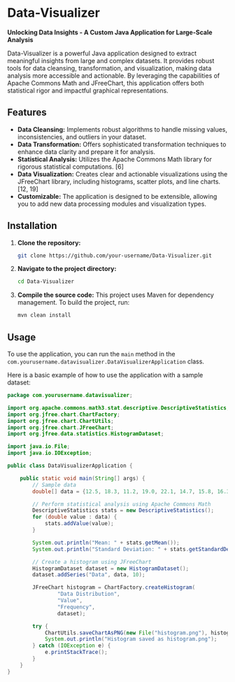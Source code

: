 # Data-Visualizer

**Unlocking Data Insights - A Custom Java Application for Large-Scale Analysis**

Data-Visualizer is a powerful Java application designed to extract meaningful insights from large and complex datasets. It provides robust tools for data cleansing, transformation, and visualization, making data analysis more accessible and actionable. By leveraging the capabilities of Apache Commons Math and JFreeChart, this application offers both statistical rigor and impactful graphical representations.

## Features

*   **Data Cleansing:** Implements robust algorithms to handle missing values, inconsistencies, and outliers in your dataset.
*   **Data Transformation:** Offers sophisticated transformation techniques to enhance data clarity and prepare it for analysis.
*   **Statistical Analysis:** Utilizes the Apache Commons Math library for rigorous statistical computations. [6]
*   **Data Visualization:** Creates clear and actionable visualizations using the JFreeChart library, including histograms, scatter plots, and line charts. [12, 19]
*   **Customizable:** The application is designed to be extensible, allowing you to add new data processing modules and visualization types.

## Installation

1.  **Clone the repository:**
    ```bash
    git clone https://github.com/your-username/Data-Visualizer.git
    ```
2.  **Navigate to the project directory:**
    ```bash
    cd Data-Visualizer
    ```
3.  **Compile the source code:**
    This project uses Maven for dependency management. To build the project, run:
    ```bash
    mvn clean install
    ```

## Usage

To use the application, you can run the `main` method in the `com.yourusername.datavisualizer.DataVisualizerApplication` class.

Here is a basic example of how to use the application with a sample dataset:

```java
package com.yourusername.datavisualizer;

import org.apache.commons.math3.stat.descriptive.DescriptiveStatistics;
import org.jfree.chart.ChartFactory;
import org.jfree.chart.ChartUtils;
import org.jfree.chart.JFreeChart;
import org.jfree.data.statistics.HistogramDataset;

import java.io.File;
import java.io.IOException;

public class DataVisualizerApplication {

    public static void main(String[] args) {
        // Sample data
        double[] data = {12.5, 18.3, 11.2, 19.0, 22.1, 14.7, 15.8, 16.3, 13.9, 17.5};

        // Perform statistical analysis using Apache Commons Math
        DescriptiveStatistics stats = new DescriptiveStatistics();
        for (double value : data) {
            stats.addValue(value);
        }

        System.out.println("Mean: " + stats.getMean());
        System.out.println("Standard Deviation: " + stats.getStandardDeviation());

        // Create a histogram using JFreeChart
        HistogramDataset dataset = new HistogramDataset();
        dataset.addSeries("Data", data, 10);

        JFreeChart histogram = ChartFactory.createHistogram(
                "Data Distribution",
                "Value",
                "Frequency",
                dataset);

        try {
            ChartUtils.saveChartAsPNG(new File("histogram.png"), histogram, 500, 300);
            System.out.println("Histogram saved as histogram.png");
        } catch (IOException e) {
            e.printStackTrace();
        }
    }
}
